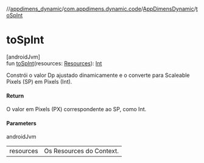 //[appdimens_dynamic](../../../index.md)/[com.appdimens.dynamic.code](../index.md)/[AppDimensDynamic](index.md)/[toSpInt](to-sp-int.md)

# toSpInt

[androidJvm]\
fun [toSpInt](to-sp-int.md)(resources: [Resources](https://developer.android.com/reference/kotlin/android/content/res/Resources.html)): [Int](https://kotlinlang.org/api/core/kotlin-stdlib/kotlin/-int/index.html)

Constrói o valor Dp ajustado dinamicamente e o converte para Scaleable Pixels (SP) em Pixels (Int).

#### Return

O valor em Pixels (PX) correspondente ao SP, como Int.

#### Parameters

androidJvm

| | |
|---|---|
| resources | Os Resources do Context. |